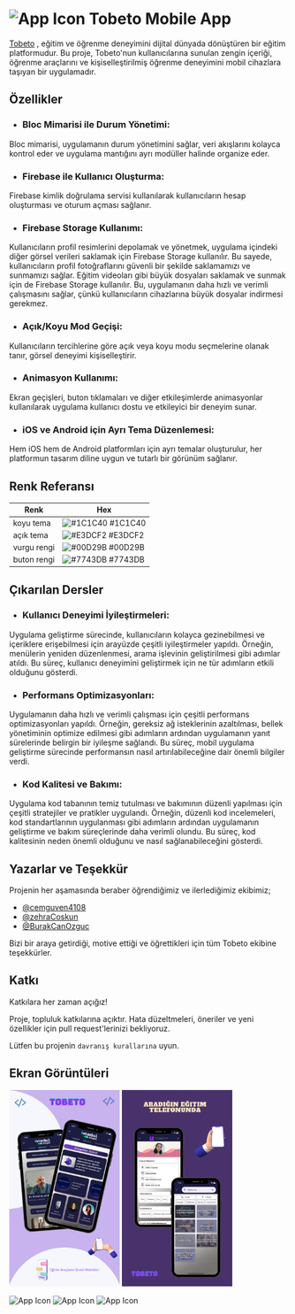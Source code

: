 
# <img src="https://github.com/zehraCoskun/tobeto-mobile/assets/110024096/55d538de-05b7-400e-809d-d1026722f478" alt="App Icon" width="30" height="30"> Tobeto Mobile App 


[Tobeto](https://tobeto.com) , eğitim ve öğrenme deneyimini dijital dünyada dönüştüren bir eğitim platformudur. Bu proje, Tobeto'nun kullanıcılarına sunulan zengin içeriği, öğrenme araçlarını ve kişiselleştirilmiş öğrenme deneyimini mobil cihazlara taşıyan bir uygulamadır.





## Özellikler

- ### Bloc Mimarisi ile Durum Yönetimi:
Bloc mimarisi, uygulamanın durum yönetimini sağlar, veri akışlarını kolayca kontrol eder ve uygulama mantığını ayrı modüller halinde organize eder.
- ### Firebase ile Kullanıcı Oluşturma: 
Firebase kimlik doğrulama servisi kullanılarak kullanıcıların hesap oluşturması ve oturum açması sağlanır.
- ### Firebase Storage Kullanımı: 
Kullanıcıların profil resimlerini depolamak ve yönetmek, uygulama içindeki diğer görsel verileri saklamak için Firebase Storage kullanılır. Bu sayede, kullanıcıların profil fotoğraflarını güvenli bir şekilde saklamamızı ve sunmamızı sağlar. Eğitim videoları gibi büyük dosyaları saklamak ve sunmak için de Firebase Storage kullanılır. Bu, uygulamanın daha hızlı ve verimli çalışmasını sağlar, çünkü kullanıcıların cihazlarına büyük dosyalar indirmesi gerekmez.
- ### Açık/Koyu Mod Geçişi: 
Kullanıcıların tercihlerine göre açık veya koyu modu seçmelerine olanak tanır, görsel deneyimi kişiselleştirir.
- ### Animasyon Kullanımı:
Ekran geçişleri, buton tıklamaları ve diğer etkileşimlerde animasyonlar kullanılarak uygulama kullanıcı dostu ve etkileyici bir deneyim sunar.
- ### iOS ve Android için Ayrı Tema Düzenlemesi: 
Hem iOS hem de Android platformları için ayrı temalar oluşturulur, her platformun tasarım diline uygun ve tutarlı bir görünüm sağlanır.




  ## Renk Referansı

| Renk             | Hex                                                                |
| ----------------- | ------------------------------------------------------------------ |
|koyu tema | ![#1C1C40](https://via.placeholder.com/20/1C1C40?text=+) #1C1C40 |
|açık tema| ![#E3DCF2](https://via.placeholder.com/20/E3DCF2?text=+) #E3DCF2 |
| vurgu rengi | ![#00D29B](https://via.placeholder.com/20/00D29B?text=+) #00D29B |
| buton rengi | ![#7743DB](https://via.placeholder.com/20/7743DB?text=+) #7743DB | 
## Çıkarılan Dersler

- ### Kullanıcı Deneyimi İyileştirmeleri:

Uygulama geliştirme sürecinde, kullanıcıların kolayca gezinebilmesi ve içeriklere erişebilmesi için arayüzde çeşitli iyileştirmeler yapıldı. Örneğin, menülerin yeniden düzenlenmesi, arama işlevinin geliştirilmesi gibi adımlar atıldı. Bu süreç, kullanıcı deneyimini geliştirmek için ne tür adımların etkili olduğunu gösterdi.
- ### Performans Optimizasyonları:
Uygulamanın daha hızlı ve verimli çalışması için çeşitli performans optimizasyonları yapıldı. Örneğin, gereksiz ağ isteklerinin azaltılması, bellek yönetiminin optimize edilmesi gibi adımların ardından uygulamanın yanıt sürelerinde belirgin bir iyileşme sağlandı. Bu süreç, mobil uygulama geliştirme sürecinde performansın nasıl artırılabileceğine dair önemli bilgiler verdi.
- ### Kod Kalitesi ve Bakımı:
Uygulama kod tabanının temiz tutulması ve bakımının düzenli yapılması için çeşitli stratejiler ve pratikler uygulandı. Örneğin, düzenli kod incelemeleri, kod standartlarının uygulanması gibi adımların ardından uygulamanın geliştirme ve bakım süreçlerinde daha verimli olundu. Bu süreç, kod kalitesinin neden önemli olduğunu ve nasıl sağlanabileceğini gösterdi.

  
## Yazarlar ve Teşekkür

Projenin her aşamasında beraber öğrendiğimiz ve ilerlediğimiz ekibimiz;

- [@cemguven4108](https://www.github.com/cemguven4108) 
- [@zehraCoskun](https://www.github.com/zehraCoskun) 
- [@BurakCanOzguc](https://www.github.com/BurakCanOzguc) 


Bizi bir araya getirdiği, motive ettiği ve öğrettikleri için tüm Tobeto ekibine teşekkürler.  

## Katkı

Katkılara her zaman açığız!

Proje, topluluk katkılarına açıktır. Hata düzeltmeleri, öneriler ve yeni özellikler için pull request'lerinizi bekliyoruz. 

Lütfen bu projenin `davranış kurallarına` uyun.

  
## Ekran Görüntüleri

<img src="tobeto_mobil/assets/readme/1.png" alt="App Icon" width="200"> <img src="tobeto_mobil/assets/readme/2.png" alt="App Icon" width="200">


<img src="tobeto_mobil/assets/readme/login.gif" alt="App Icon" width="200" > <img src="tobeto_mobil/assets/readme/main_page.png" alt="App Icon" width="200" > <img src="tobeto_mobil/assets/readme/profile_page.gif" alt="App Icon" width="200" >


  


